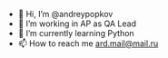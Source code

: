 - 👋 Hi, I’m @andreypopkov
- 👀 I’m working in AP as QA Lead
- 🌱 I’m currently learning Python
- 📫 How to reach me ard.mail@mail.ru

<!---
andreypopkov/andreypopkov is a ✨ special ✨ repository because its `README.md` (this file) appears on your GitHub profile.
You can click the Preview link to take a look at your changes.
--->
